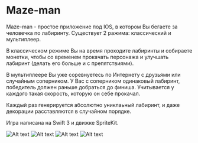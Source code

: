 # Maze-man
Maze-man - простое приложение под IOS, в котором Вы бегаете за человечка по лабиринту.
Существует 2 ражима: классический и мультиплеер.

В классическом режиме Вы на время проходите лабиринты и собираете монетки, чтобы со временем прокачать персонажа и улучшать лабиринт (делать его больше и с препятствиями).

В мультиплеере Вы уже соревнуетесь по Интернету с друзьями или случайным соперником. У Вас с соперником одинаковый лабиринт, победитель должен раньше добраться до финиша. Учитывается у каждого такая скорость, которую он себе прокачал.

Каждый раз генерируется абсолютно униклаьный лабиринт, и даже декорации расставляются в случайном порядке.

Игра написана на Swift 3 и движке SpriteKit.

![Alt text](http://maze-man.mistin.ru/images/1.png "Главное меню")
![Alt text](http://maze-man.mistin.ru/images/2.png "Проходим классический режим")
![Alt text](http://maze-man.mistin.ru/images/6.png "Поднимаем уровень")
![Alt text](http://maze-man.mistin.ru/images/4.png "Играем в мультиплеер")
